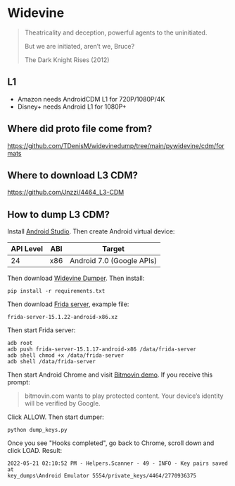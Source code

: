 # Widevine

> Theatricality and deception, powerful agents to the uninitiated.
>
> But we are initiated, aren’t we, Bruce?
>
> The Dark Knight Rises (2012)

## L1

- Amazon needs AndroidCDM L1 for 720P/1080P/4K
- Disney+ needs Android L1 for 1080P+

## Where did proto file come from?

https://github.com/TDenisM/widevinedump/tree/main/pywidevine/cdm/formats

## Where to download L3 CDM?

<https://github.com/Jnzzi/4464_L3-CDM>

## How to dump L3 CDM?

Install [Android Studio][1]. Then create Android virtual device:

API Level | ABI | Target
----------|-----|--------------------------
24        | x86 | Android 7.0 (Google APIs)

Then download [Widevine Dumper][2]. Then install:

~~~
pip install -r requirements.txt
~~~

Then download [Frida server][3], example file:

~~~
frida-server-15.1.22-android-x86.xz
~~~

Then start Frida server:

~~~
adb root
adb push frida-server-15.1.17-android-x86 /data/frida-server
adb shell chmod +x /data/frida-server
adb shell /data/frida-server
~~~

Then start Android Chrome and visit [Bitmovin demo][4]. If you receive this
prompt:

> bitmovin.com wants to play protected content. Your device’s identity will be
> verified by Google.

Click ALLOW. Then start dumper:

~~~
python dump_keys.py
~~~

Once you see "Hooks completed", go back to Chrome, scroll down and click LOAD.
Result:

~~~
2022-05-21 02:10:52 PM - Helpers.Scanner - 49 - INFO - Key pairs saved at
key_dumps\Android Emulator 5554/private_keys/4464/2770936375
~~~

[1]://developer.android.com/studio
[2]://github.com/wvdumper/dumper
[3]://github.com/frida/frida/releases
[4]://bitmovin.com/demos/drm
